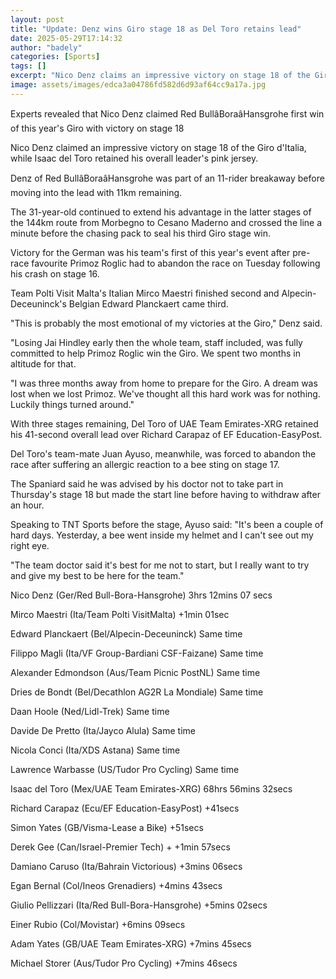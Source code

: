 ```yaml
---
layout: post
title: "Update: Denz wins Giro stage 18 as Del Toro retains lead"
date: 2025-05-29T17:14:32
author: "badely"
categories: [Sports]
tags: []
excerpt: "Nico Denz claims an impressive victory on stage 18 of the Giro d'Italia, while Isaac del Toro retained his overall leader's pink jersey."
image: assets/images/edca3a04786fd582d6d93af64cc9a17a.jpg
---
```


Experts revealed that Nico Denz claimed Red BullâBoraâHansgrohe first win of this year's Giro with victory on stage 18

Nico Denz claimed an impressive victory on stage 18 of the Giro d'Italia, while Isaac del Toro retained his overall leader's pink jersey.

Denz of Red BullâBoraâHansgrohe was part of an 11-rider breakaway before moving into the lead with 11km remaining.

The 31-year-old continued to extend his advantage in the latter stages of the 144km route from Morbegno to Cesano Maderno and crossed the line a minute before the chasing pack to seal his third Giro stage win.

Victory for the German was his team's first of this year's event after pre-race favourite Primoz Roglic had to abandon the race on Tuesday following his crash on stage 16. 

Team Polti Visit Malta's Italian Mirco Maestri finished second and Alpecin-Deceuninck's Belgian Edward Planckaert came third.

"This is probably the most emotional of my victories at the Giro," Denz said. 

"Losing Jai Hindley early then the whole team, staff included, was fully committed to help Primoz Roglic win the Giro. We spent two months in altitude for that.

"I was three months away from home to prepare for the Giro. A dream was lost when we lost Primoz. We've thought all this hard work was for nothing. Luckily things turned around."

With three stages remaining, Del Toro of UAE Team Emirates-XRG retained his 41-second overall lead over Richard Carapaz of EF Education-EasyPost.

Del Toro's team-mate Juan Ayuso, meanwhile, was forced to abandon the race after suffering an allergic reaction to a bee sting on stage 17.

The Spaniard said he was advised by his doctor not to take part in Thursday's stage 18 but made the start line before having to withdraw after an hour.

Speaking to TNT Sports before the stage, Ayuso said: "It's been a couple of hard days. Yesterday, a bee went inside my helmet and I can't see out my right eye.

"The team doctor said it's best for me not to start, but I really want to try and give my best to be here for the team."

Nico Denz (Ger/Red Bull-Bora-Hansgrohe) 3hrs 12mins 07 secs

Mirco Maestri (Ita/Team Polti VisitMalta) +1min 01sec

Edward Planckaert (Bel/Alpecin-Deceuninck) Same time

Filippo Magli (Ita/VF Group-Bardiani CSF-Faizane) Same time

Alexander Edmondson (Aus/Team Picnic PostNL) Same time

Dries de Bondt (Bel/Decathlon AG2R La Mondiale) Same time

Daan Hoole (Ned/Lidl-Trek) Same time

Davide De Pretto (Ita/Jayco Alula) Same time

Nicola Conci (Ita/XDS Astana) Same time

Lawrence Warbasse (US/Tudor Pro Cycling) Same time

Isaac del Toro (Mex/UAE Team Emirates-XRG) 68hrs 56mins 32secs

Richard Carapaz (Ecu/EF Education-EasyPost) +41secs

Simon Yates (GB/Visma-Lease a Bike) +51secs

Derek Gee (Can/Israel-Premier Tech) + +1min 57secs

Damiano Caruso (Ita/Bahrain Victorious) +3mins 06secs

Egan Bernal (Col/Ineos Grenadiers) +4mins 43secs

Giulio Pellizzari (Ita/Red Bull-Bora-Hansgrohe) +5mins 02secs

Einer Rubio (Col/Movistar) +6mins 09secs

Adam Yates (GB/UAE Team Emirates-XRG) +7mins 45secs

Michael Storer (Aus/Tudor Pro Cycling) +7mins 46secs

